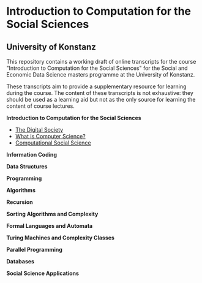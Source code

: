 # Introduction to Computation for the Social Sciences
## University of Konstanz

This repository contains a working draft of online transcripts for the course "Introduction to Computation for the Social Sciences" for the Social and Economic Data Science masters programme at the University of Konstanz.

These transcripts aim to provide a supplementary resource for learning during the course. The content of these transcripts is not exhaustive: they should be used as a learning aid but not as the only source for learning the content of course lectures.


**Introduction to Computation for the Social Sciences**  

- [The Digital Society](https://dgarcia-eu.github.io/IntroCSS-UniKonstanz/01_Introduction/011_TheDigitalSociety/TheDigitalSociety.html)
- [What is Computer Science?](https://dgarcia-eu.github.io/IntroCSS-UniKonstanz/01_Introduction/012_ComputerScience/ComputerScience.html)
- [Computational Social Science](https://dgarcia-eu.github.io/IntroCSS-UniKonstanz/01_Introduction/013_ComputationalSocialScience/ComputationalSocialScience.html)  

**Information Coding**


**Data Structures**



**Programming**




**Algorithms**




**Recursion**




**Sorting Algorithms and Complexity**




**Formal Languages and Automata**




**Turing Machines and Complexity Classes**



**Parallel Programming**



**Databases**



**Social Science Applications**

